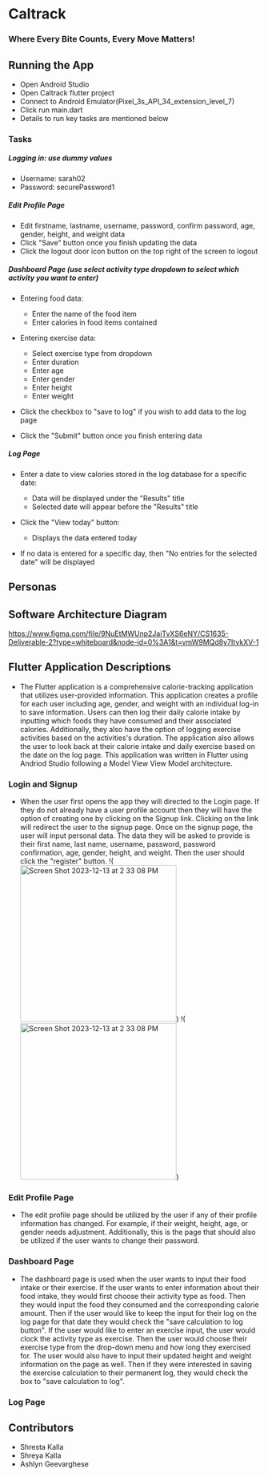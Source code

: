 # Caltrack

### Where Every Bite Counts, Every Move Matters!

## Running the App
 * Open Android Studio
 * Open Caltrack flutter project
 * Connect to Android Emulator(Pixel_3s_API_34_extension_level_7)
 * Click run main.dart
 * Details to run key tasks are mentioned below

### Tasks
##### Logging in: use dummy values
  * Username: sarah02
  * Password: securePassword1

##### Edit Profile Page
* Edit firstname, lastname, username, password, confirm password, age, gender, height, and weight data 
* Click "Save" button once you finish updating the data
* Click the logout door icon button on the top right of the screen to logout
   
##### Dashboard Page (use select activity type dropdown to select which activity you want to enter)
* Entering food data:
  * Enter the name of the food item
  * Enter calories in food items contained

* Entering exercise data:
  * Select exercise type from dropdown
  * Enter duration
  * Enter age
  * Enter gender
  * Enter height
  * Enter weight

* Click the checkbox to "save to log" if you wish to add data to the log page
* Click the "Submit" button once you finish entering data

##### Log Page
* Enter a date to view calories stored in the log database for a specific date:
  * Data will be displayed under the "Results" title
  * Selected date will appear before the "Results" title

* Click the "View today" button:
  * Displays the data entered today

* If no data is entered for a specific day, then "No entries for the selected date" will be displayed
  

## Personas


## Software Architecture Diagram

https://www.figma.com/file/9NuEtMWUnp2JaiTvXS6eNY/CS1635-Deliverable-2?type=whiteboard&node-id=0%3A1&t=vmW9MQd8y7ItvkXV-1 


## Flutter Application Descriptions
* The Flutter application is a comprehensive calorie-tracking application that utilizes user-provided information. This application creates a profile for each user including age, gender, and weight with an individual log-in to save information. Users can then log their daily calorie intake by inputting which foods they have consumed and their associated calories. Additionally, they also have the option of logging exercise activities based on the activities's duration. The application also allows the user to look back at their calorie intake and daily exercise based on the date on the log page. This application was written in Flutter using Andriod Studio following a Model View View Model architecture. 

### Login and Signup
* When the user first opens the app they will directed to the Login page. If they do not already have a user profile account then they will have the option of creating one by clicking on the Signup link. Clicking on the link will redirect the user to the signup page. Once on the signup page, the user will input personal data. The data they will be asked to provide is their first name, last name, username, password, password confirmation, age, gender, height, and weight. Then the user should click the "register" button.
!(<img width="312" alt="Screen Shot 2023-12-13 at 2 33 08 PM" src="https://github.com/shresta-kalla/caltrack/assets/150719217/87057655-7058-48d8-8dea-837271449021">)
!(<img width="312" alt="Screen Shot 2023-12-13 at 2 33 08 PM" src="https://github.com/shresta-kalla/caltrack/assets/150719217/a89818cb-cd96-4c2a-843e-fa56c9372ec7">)



### Edit Profile Page
* The edit profile page should be utilized by the user if any of their profile information has changed. For example, if their weight, height, age, or gender needs adjustment. Additionally, this is the page that should also be utilized if the user wants to change their password. 

### Dashboard Page
* The dashboard page is used when the user wants to input their food intake or their exercise. If the user wants to enter information about their food intake, they would first choose their activity type as food. Then they would input the food they consumed and the corresponding calorie amount. Then if the user would like to keep the input for their log on the log page for that date they would check the "save calculation to log button". If the user would like to enter an exercise input, the user would clock the activity type as exercise. Then the user would choose their exercise type from the drop-down menu and how long they exercised for. The user would also have to input their updated height and weight information on the page as well. Then if they were interested in saving the exercise calculation to their permanent log, they would check the box to "save calculation to log". 

### Log Page


## Contributors

* Shresta Kalla
* Shreya Kalla
* Ashlyn Geevarghese



